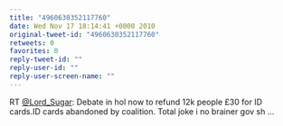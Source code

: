```yaml
---
title: "4960630352117760"
date: Wed Nov 17 18:14:41 +0000 2010
original-tweet-id: "4960630352117760"
retweets: 0
favorites: 0
reply-tweet-id: ""
reply-user-id: ""
reply-user-screen-name: ""
---
```

RT <a href="https://twitter.com/Lord_Sugar">@Lord_Sugar</a>: Debate in hol now to refund 12k people £30 for ID cards.ID cards  abandoned by coalition. Total joke i no brainer gov sh ...

